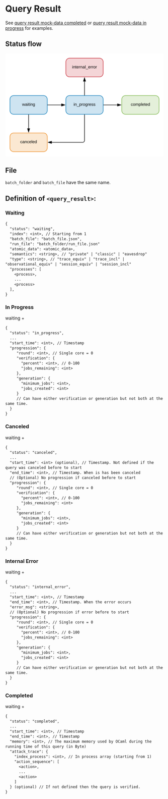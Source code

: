 # Query Result

See [query result mock-data completed](../../mock-data/run/query_completed.json) or
[query result mock-data in progress](../../mock-data/run/query_in_progress.json) for examples.

## Status flow

![Status flow](../flows/result_status.svg)

## File

`batch_folder` and `batch_file` have the same name.

## Definition of `<query_result>`:

### Waiting

```
{
  "status": "waiting",
  "index": <int>, // Starting from 1
  "batch_file": "batch_file.json",
  "run_file": "batch_folder/run_file.json"
  "atomic_data": <atomic_data>,
  "semantics": <string>, // "private" | "classic" | "eavesdrop"
  "type": <string>, // "trace_equiv" | "trace_incl" | "observational_equiv" | "session_equiv" | "session_incl"
  "processes": [
    <process>,
    ...
    <process>
  ],
}
```

### In Progress

waiting +
```
{
  "status": "in_progress",
  ...
  "start_time": <int>, // Timestamp
  "progression": {
     "round": <int>, // Single core = 0
     "verification": {
       "percent": <int>, // 0-100
       "jobs_remaining": <int>
     },
     "generation": {
       "minimum_jobs": <int>,
       "jobs_created": <int>
     }
     // Can have either verification or generation but not both at the same time.
  }
}
```

### Canceled

waiting +
```
{
  "status": "canceled",
  ...
  "start_time": <int> (optional), // Timestamp. Not defined if the query was canceled before to start
  "end_time": <int>, // Timestamp. When is has been canceled
  // (Optional) No progression if canceled before to start
  "progression": {
     "round": <int>, // Single core = 0
     "verification": {
       "percent": <int>, // 0-100
       "jobs_remaining": <int>
     },
     "generation": {
       "minimum_jobs": <int>,
       "jobs_created": <int>
     }
     // Can have either verification or generation but not both at the same time.
  }
}
```

### Internal Error

waiting +
```
{
  "status": "internal_error",
  ...
  "start_time": <int>, // Timestamp
  "end_time": <int>, // Timestamp. When the error occurs
  "error_msg": <string>,
  // (Optional) No progression if error before to start
  "progression": {
     "round": <int>, // Single core = 0
     "verification": {
       "percent": <int>, // 0-100
       "jobs_remaining": <int>
     },
     "generation": {
       "minimum_jobs": <int>,
       "jobs_created": <int>
     }
     // Can have either verification or generation but not both at the same time.
  }
}
```

### Completed

waiting +
```
{
  "status": "completed",
  ...
  "start_time": <int>, // Timestamp
  "end_time": <int>, // Timestamp
  "memory": <int>, // The maximum memory used by OCaml during the running time of this query (in Byte)
  "attack_trace": {
    "index_process": <int>, // In process array (starting from 1)
    "action_sequence": [
      <action>,
      ...
      <action>
    ]
  } (optional) // If not defined then the query is verified.
}
```
